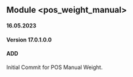 ## Module <pos_weight_manual>

#### 16.05.2023
#### Version 17.0.1.0.0
#### ADD
Initial Commit for POS Manual Weight.

